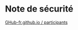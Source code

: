 # Note de sécurité  
[GHub-fr.github.io / participants](https://GHub-fr.github.io/pages/views/opensource/participants.html)